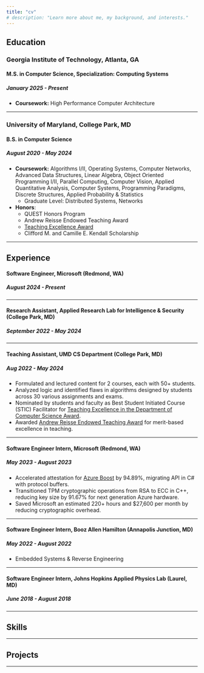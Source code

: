 ```yaml
---
title: "cv"
# description: "Learn more about me, my background, and interests."
---
```


## Education

### Georgia Institute of Technology, Atlanta, GA

#### M.S. in Computer Science, Specialization: Computing Systems

##### January 2025 - Present

- **Coursework:** High Performance Computer Architecture

---

### University of Maryland, College Park, MD

#### B.S. in Computer Science

##### August 2020 - May 2024

- **Coursework:** Algorithms I/II, Operating Systems, Computer Networks, Advanced Data Structures, Linear Algebra,
    Object Oriented Programming I/II, Parallel Computing, Computer Vision, Applied Quantitative Analysis,
    Computer Systems, Programming Paradigms, Discrete Structures, Applied Probability & Statistics
  - Graduate Level: Distributed Systems, Networks
- **Honors**:
  - QUEST Honors Program
  - Andrew Reisse Endowed Teaching Award
  - [Teaching Excellence Award](https://www.cs.umd.edu/article/2023/05/umd-department-computer-science-honors-its-top-teachers-2022-23)  
  - Clifford M. and Camille E. Kendall Scholarship

---

## Experience

#### Software Engineer, Microsoft (Redmond, WA)

##### August 2024 - Present

---

#### Research Assistant, Applied Research Lab for Intelligence & Security (College Park, MD)

##### September 2022 - May 2024

---

#### Teaching Assistant, UMD CS Department (College Park, MD)

##### Aug 2022 - May 2024

- Formulated and lectured content for 2 courses, each with 50+ students.
- Analyzed logic and identified flaws in algorithms designed by students across 30 various assignments and exams.
- Nominated by students and faculty as Best Student Initiated Course (STIC) Facilitator for [Teaching Excellence in
  the Department of Computer Science Award](https://www.cs.umd.edu/article/2023/05/umd-department-computer-science-honors-its-top-teachers-2022-23).
- Awarded [Andrew Reisse Endowed Teaching Award](https://giving.umd.edu/giving/Fund.php?name=andrew-reisse-endowed-teaching-award)
  for merit-based excellence in teaching.

---

#### Software Engineer Intern, Microsoft (Redmond, WA)

##### May 2023 - August 2023

- Accelerated attestation for [Azure Boost](https://learn.microsoft.com/en-us/azure/azure-boost/overview) by
  94.89%, migrating API in C# with protocol buffers.
- Transitioned TPM cryptographic operations from RSA to ECC in C++, reducing key size by 91.67% for next generation
  Azure hardware.
- Saved Microsoft an estimated 220+ hours and $27,600 per month by reducing cryptographic overhead.

---

#### Software Engineer Intern, Booz Allen Hamilton (Annapolis Junction, MD)

##### May 2022 - August 2022

- Embedded Systems & Reverse Engineering

---

#### Software Engineer Intern, Johns Hopkins Applied Physics Lab (Laurel, MD)

##### June 2018 - August 2018

---

## Skills

---

## Projects

---

